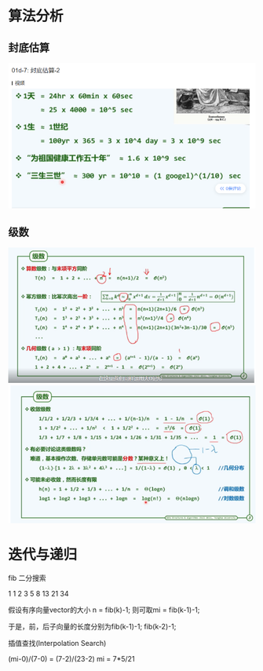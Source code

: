 
# 算法分析
## 封底估算

![](./png/封底运算.png)

## 级数
![](./png/几何级数.png)
![](./png/收敛级数.png)

# 迭代与递归



fib 二分搜索

 1 1 2 3 5 8 13 21 34

假设有序向量vector<int>的大小 n = fib(k)-1; 则可取mi = fib(k-1)-1;

于是，前，后子向量的长度分别为fib(k-1)-1; fib(k-2)-1;

插值查找(Interpolation Search)


(mi-0)/(7-0) = (7-2)/(23-2)
mi = 7*5/21  